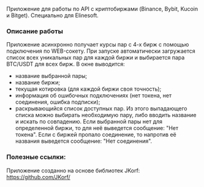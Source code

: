 Приложение для работы по API с криптобиржами (Binance, Bybit, Kucoin и Bitget).
Специально для Elinesoft.
### Описание работы
Приложение асинхронно получает курсы пар с 4-х бирж с помощью подключения по WEB-сокету. 
При запуске автоматически загружается список всех уникальных пар для каждой биржи и 
выбирается пара BTC/USDT для всех бирж.
В окне выводится:
- название выбранной пары;
- название биржи;
- текущая котировка (для каждой биржи своя точность);
- информация об ошибочных подключениях (нет токена, нет соединения, ошибка подписки);
- раскрывающийся список доступных пар.
Из этого выпадающего списка можно выбирать необходимую пару, либо вводить название и искать по совпадению.
Если выбранной пары нет для определенной биржи, то для неё выведется сообщение: "Нет токена".
Если с биржей пропало соединение, то напротив её названия выведется сообщение: "Нет соединения".
### Полезные ссылки:
Приложение созданно на основе библиотек JKorf: https://github.com/JKorf/



